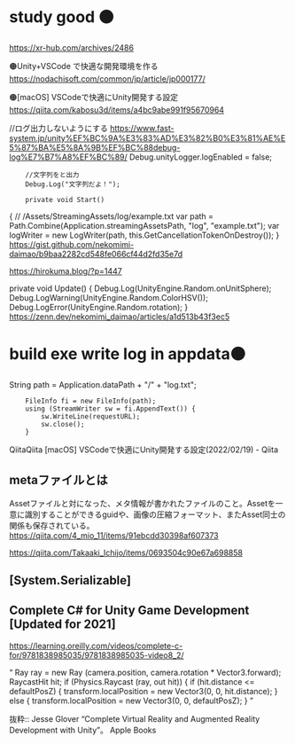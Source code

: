 # study good 🟠
https://xr-hub.com/archives/2486

🟠Unity+VSCode で快適な開発環境を作る
https://nodachisoft.com/common/jp/article/jp000177/

🟠[macOS] VSCodeで快適にUnity開発する設定
https://qiita.com/kabosu3d/items/a4bc9abe991f95670964

 //ログ出力しないようにする
 https://www.fast-system.jp/unity%EF%BC%9A%E3%83%AD%E3%82%B0%E3%81%AE%E5%87%BA%E5%8A%9B%EF%BC%88debug-log%E7%B7%A8%EF%BC%89/
        Debug.unityLogger.logEnabled = false;
 
        //文字列をと出力
        Debug.Log("文字列だよ！");
        
        private void Start()
{
    // /Assets/StreamingAssets/log/example.txt
    var path = Path.Combine(Application.streamingAssetsPath, "log", "example.txt");
    var logWriter = new LogWriter(path, this.GetCancellationTokenOnDestroy());
}
https://gist.github.com/nekomimi-daimao/b9baa2282cd548fe066cf44d2fd35e7d

https://hirokuma.blog/?p=1447

private void Update()
{
    Debug.Log(UnityEngine.Random.onUnitSphere);
    Debug.LogWarning(UnityEngine.Random.ColorHSV());
    Debug.LogError(UnityEngine.Random.rotation);
}
https://zenn.dev/nekomimi_daimao/articles/a1d513b43f3ec5
        
# build exe write log in appdata🟠
 String path = Application.dataPath + "/" + "log.txt";
     
        FileInfo fi = new FileInfo(path);
        using (StreamWriter sw = fi.AppendText()) {
            sw.WriteLine(requestURL);
            sw.close();
        }

QiitaQiita
[macOS] VSCodeで快適にUnity開発する設定(2022/02/19) - Qiita



## metaファイルとは
Assetファイルと対になった、メタ情報が書かれたファイルのこと。Assetを一意に識別することができるguidや、画像の圧縮フォーマット、またAsset同士の関係も保存されている。
https://qiita.com/4_mio_11/items/91ebcdd30398af607373

https://qiita.com/Takaaki_Ichijo/items/0693504c90e67a698858
 ## [System.Serializable]
 
##  Complete C# for Unity Game Development [Updated for 2021]
https://learning.oreilly.com/videos/complete-c-for/9781838985035/9781838985035-video8_2/


“ Ray ray = new Ray (camera.position, camera.rotation * 
       Vector3.forward); 
    RaycastHit hit; 
    if (Physics.Raycast (ray, out hit)) { 
      if (hit.distance <= defaultPosZ) { 
        transform.localPosition = new Vector3(0, 0, hit.distance); 
      } else { 
        transform.localPosition = new Vector3(0, 0, defaultPosZ); 
      } ”

抜粋:: Jesse Glover  “Complete Virtual Reality and Augmented Reality Development with Unity”。 Apple Books  
